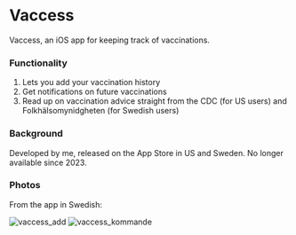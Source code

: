 # Vaccess
Vaccess, an iOS app for keeping track of vaccinations. 

### Functionality
1. Lets you add your vaccination history
2. Get notifications on future vaccinations
3. Read up on vaccination advice straight from the CDC (for US users) and Folkhälsomynidgheten (for Swedish users)

### Background 
Developed by me, released on the App Store in US and Sweden. No longer available since 2023.

### Photos
From the app in Swedish:

![vaccess_add](https://github.com/user-attachments/assets/c3f39195-a518-46e0-8311-590fc9fb07ac)
![vaccess_kommande](https://github.com/user-attachments/assets/789384cd-7365-4a51-82bd-06ede35e213b)
